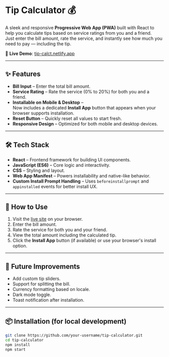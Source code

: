 # Tip Calculator 💰

A sleek and responsive **Progressive Web App (PWA)** built with React to help you calculate tips based on service ratings from you and a friend.  
Just enter the bill amount, rate the service, and instantly see how much you need to pay — including the tip.

🔗 **Live Demo**: [tip-calct.netlify.app](https://tip-calct.netlify.app)

---

## ✨ Features

- **Bill Input** – Enter the total bill amount.
- **Service Rating** – Rate the service (0% to 20%) for both you and a friend.
- **Installable on Mobile & Desktop** –  
  Now includes a dedicated **Install App** button that appears when your browser supports installation.
- **Reset Button** – Quickly reset all values to start fresh.
- **Responsive Design** – Optimized for both mobile and desktop devices.

---

## 🛠️ Tech Stack

- **React** – Frontend framework for building UI components.
- **JavaScript (ES6)** – Core logic and interactivity.
- **CSS** – Styling and layout.
- **Web App Manifest** – Powers installability and native-like behavior.
- **Custom Install Prompt Handling** – Uses `beforeinstallprompt` and `appinstalled` events for better install UX.

---

## 📱 How to Use

1. Visit the [live site](https://tip-calct.netlify.app) on your browser.
2. Enter the bill amount.
3. Rate the service for both you and your friend.
4. View the total amount including the calculated tip.
5. Click the **Install App** button (if available) or use your browser's install option.

---

## 🚀 Future Improvements

- Add custom tip sliders.
- Support for splitting the bill.
- Currency formatting based on locale.
- Dark mode toggle.
- Toast notification after installation.

---

## 📦 Installation (for local development)

```bash
git clone https://github.com/your-username/tip-calculator.git
cd tip-calculator
npm install
npm start
```
